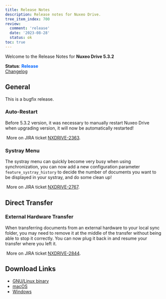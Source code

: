```yaml
---
title: Release Notes
description: Release notes for Nuxeo Drive.
tree_item_index: 700
review:
  comment: 'release'
  date: '2023-08-28'
  status: ok
toc: true
---
```


Welcome to the Release Notes for **Nuxeo Drive 5.3.2**

**Status**: <font color="#0066ff">**Release**</font> </br>
<i class="fa fa-long-arrow-right" aria-hidden="true"></i> [Changelog](https://github.com/nuxeo/nuxeo-drive/blob/master/docs/changes/5.3.2.md)

## General

This is a bugfix release.

### Auto-Restart

Before 5.3.2 version, it was necessary to manually restart Nuxeo Drive when upgrading version, it will now be automatically restarted!

<i class="fa fa-long-arrow-right" aria-hidden="true"></i>&nbsp;More on JIRA ticket [NXDRIVE-2363](https://jira.nuxeo.com/browse/NXDRIVE-2363).

### Systray Menu

The systray menu can quickly become very busy when using synchronization, you can now add a new configuration parameter `feature_systray_history` to decide the number of documents you want to be displayed in your systray, and do some clean up!

<i class="fa fa-long-arrow-right" aria-hidden="true"></i>&nbsp;More on JIRA ticket [NXDRIVE-2767](https://jira.nuxeo.com/browse/NXDRIVE-2767).

## Direct Transfer

### External Hardware Transfer

When transferring documents from an external hardware to your local sync folder, you may need to remove it at the middle of the transfer without being able to stop it correctly. You can now plug it back in and resume your transfer where you left it.

<i class="fa fa-long-arrow-right" aria-hidden="true"></i>&nbsp;More on JIRA ticket [NXDRIVE-2844](https://jira.nuxeo.com/browse/NXDRIVE-2844).


## Download Links

- [GNU/Linux binary](https://community.nuxeo.com/static/drive-updates/beta/nuxeo-drive-5.3.2-x86_64.AppImage)
- [macOS](https://community.nuxeo.com/static/drive-updates/beta/nuxeo-drive-5.3.2.dmg)
- [Windows](https://community.nuxeo.com/static/drive-updates/beta/nuxeo-drive-5.3.2.exe)
